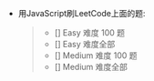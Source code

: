 * 用JavaScript刷LeetCode上面的题:
  > - [] Easy 难度 100 题
  > - [] Easy 难度全部
  > - [] Medium 难度 100 题
  > - [] Medium 难度全部
